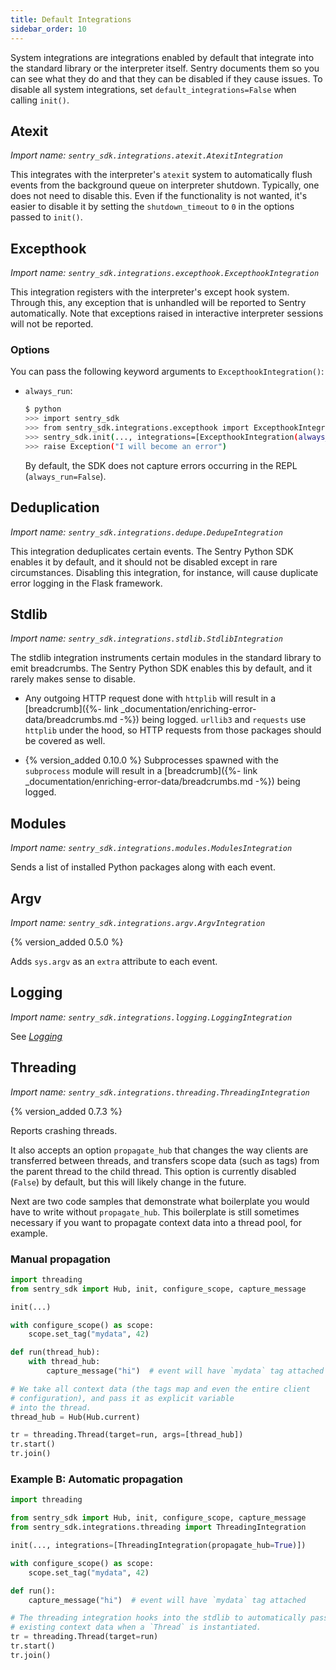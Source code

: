 ```yaml
---
title: Default Integrations
sidebar_order: 10
---
```


System integrations are integrations enabled by default that integrate into the
standard library or the interpreter itself.  Sentry documents them so you can see
what they do and that they can be disabled if they cause issues.  To disable
all system integrations, set `default_integrations=False` when calling `init()`.

## Atexit
*Import name: `sentry_sdk.integrations.atexit.AtexitIntegration`*

This integrates with the interpreter's `atexit` system to automatically flush
events from the background queue on interpreter shutdown.  Typically, one does
not need to disable this.  Even if the functionality is not wanted, it's easier to disable it by setting the `shutdown_timeout` to `0` in the options passed to
`init()`.

## Excepthook
*Import name: `sentry_sdk.integrations.excepthook.ExcepthookIntegration`*

This integration registers with the interpreter's except hook system.  Through this,
any exception that is unhandled will be reported to Sentry automatically.  Note that exceptions
raised in interactive interpreter sessions will not be reported.

### Options

You can pass the following keyword arguments to `ExcepthookIntegration()`:

* `always_run`:
    
  ```bash
  $ python
  >>> import sentry_sdk
  >>> from sentry_sdk.integrations.excepthook import ExcepthookIntegration
  >>> sentry_sdk.init(..., integrations=[ExcepthookIntegration(always_run=True)])
  >>> raise Exception("I will become an error")
  ```

  By default, the SDK does not capture errors occurring in the REPL (`always_run=False`).

## Deduplication
*Import name: `sentry_sdk.integrations.dedupe.DedupeIntegration`*

This integration deduplicates certain events. The Sentry Python SDK enables it by default, and it should not be disabled except in rare circumstances. Disabling this integration, for instance, will cause duplicate error logging in the Flask framework.

## Stdlib
*Import name: `sentry_sdk.integrations.stdlib.StdlibIntegration`*

The stdlib integration instruments certain modules in the standard library to emit breadcrumbs.  The Sentry Python SDK enables this by default, and it rarely makes sense to disable.

* Any outgoing HTTP request done with `httplib` will result in a [breadcrumb]({%- link _documentation/enriching-error-data/breadcrumbs.md -%}) being logged. `urllib3` and `requests` use `httplib` under the hood, so HTTP requests from those packages should be covered as well.

* {% version_added 0.10.0 %} Subprocesses spawned with the `subprocess` module will result in a [breadcrumb]({%- link _documentation/enriching-error-data/breadcrumbs.md -%}) being logged.

## Modules
*Import name: `sentry_sdk.integrations.modules.ModulesIntegration`*

Sends a list of installed Python packages along with each event.

## Argv
*Import name: `sentry_sdk.integrations.argv.ArgvIntegration`*

{% version_added 0.5.0 %}

Adds `sys.argv` as an `extra` attribute to each event.

## Logging
*Import name: `sentry_sdk.integrations.logging.LoggingIntegration`*

See [_Logging_](/platforms/python/logging/)

## Threading
*Import name: `sentry_sdk.integrations.threading.ThreadingIntegration`*

{% version_added 0.7.3 %}

Reports crashing threads.

It also accepts an option `propagate_hub` that changes the way clients are transferred between threads, and transfers scope data (such as tags) from the parent thread to the child thread. This option is currently disabled (`False`) by default, but this will likely change in the future.

Next are two code samples that demonstrate what boilerplate you would have to write without `propagate_hub`. This boilerplate is still sometimes necessary if you want to propagate context data into a thread pool, for example.

### Manual propagation

```python
import threading
from sentry_sdk import Hub, init, configure_scope, capture_message

init(...)

with configure_scope() as scope:
    scope.set_tag("mydata", 42)

def run(thread_hub):
    with thread_hub:
        capture_message("hi")  # event will have `mydata` tag attached

# We take all context data (the tags map and even the entire client
# configuration), and pass it as explicit variable
# into the thread.
thread_hub = Hub(Hub.current)

tr = threading.Thread(target=run, args=[thread_hub])
tr.start()
tr.join()
```

### Example B: Automatic propagation

```python
import threading

from sentry_sdk import Hub, init, configure_scope, capture_message
from sentry_sdk.integrations.threading import ThreadingIntegration

init(..., integrations=[ThreadingIntegration(propagate_hub=True)])

with configure_scope() as scope:
    scope.set_tag("mydata", 42)

def run():
    capture_message("hi")  # event will have `mydata` tag attached

# The threading integration hooks into the stdlib to automatically pass
# existing context data when a `Thread` is instantiated.
tr = threading.Thread(target=run)
tr.start()
tr.join()
```
